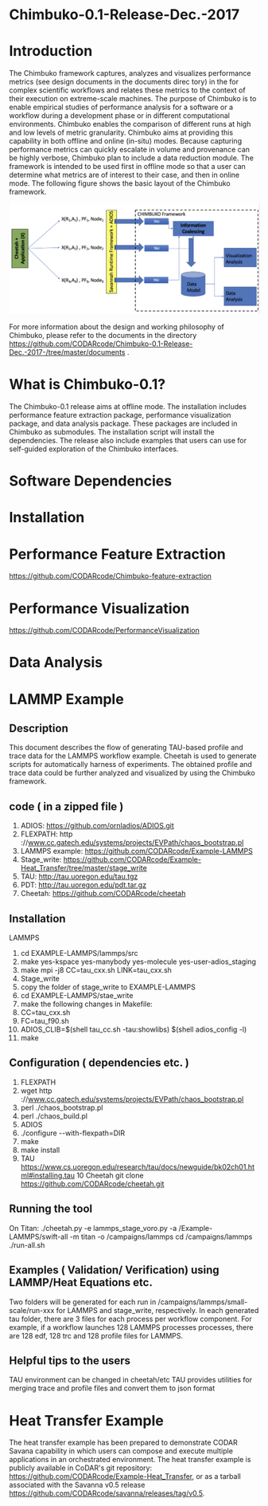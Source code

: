 # Chimbuko-0.1-Release-Dec.-2017

Introduction
=============
The Chimbuko framework captures, analyzes and visualizes performance metrics (see design documents in the documents direc tory) in the for complex
scientific workflows and relates these metrics to the context of their execution on extreme-scale
machines. The purpose of Chimbuko is to enable empirical studies of performance analysis for
a software or a workflow during a development phase or in different computational environments.
Chimbuko enables the comparison of different runs at high and low levels of metric granularity.
Chimbuko aims at providing this capability in both offline and online (in-situ) modes. Because capturing
performance metrics can quickly escalate in volume and provenance can be highly verbose,
Chimbuko plan to include a data reduction module. The framework is intended to be used first in offline
mode so that a user can determine what metrics are of interest to their case, and then in online mode. The following figure shows the basic layout of the Chimbuko framework.

![Chimbuko Basic Layout](figures/chimbukolayout.png)

For more information about the design and working philosophy of Chimbuko, please refer to the documents in the directory https://github.com/CODARcode/Chimbuko-0.1-Release-Dec.-2017-/tree/master/documents .

What is Chimbuko-0.1?
=====================
The Chimbuko-0.1 release aims at offline mode. The installation includes performance feature extraction package, performance visualization package, and data analysis package. These packages are included in Chimbuko as submodules. The installation script will install the dependencies. The release also include examples that users can use for self-guided exploration of the Chimbuko interfaces.

Software Dependencies
=====================

Installation
=============

Performance Feature Extraction
==============================

https://github.com/CODARcode/Chimbuko-feature-extraction

Performance Visualization
=========================

https://github.com/CODARcode/PerformanceVisualization

Data Analysis
=============


LAMMP Example
=============
## Description
This document describes the flow of generating TAU-based profile and trace data for the LAMMPS workflow example. Cheetah is used to generate scripts for automatically harness of experiments. The obtained profile and trace data could be further analyzed and visualized by using the Chimbuko framework.

## code ( in a zipped file )
1. ADIOS: https://github.com/ornladios/ADIOS.git
2. FLEXPATH: http ://www.cc.gatech.edu/systems/projects/EVPath/chaos_bootstrap.pl
3. LAMMPS example: https://github.com/CODARcode/Example-LAMMPS
4. Stage_write: https://github.com/CODARcode/Example-Heat_Transfer/tree/master/stage_write
5. TAU: http://tau.uoregon.edu/tau.tgz
6. PDT: http://tau.uoregon.edu/pdt.tar.gz
7. Cheetah: https://github.com/CODARcode/cheetah

## Installation
LAMMPS
1. cd EXAMPLE-LAMMPS/lammps/src
2. make yes-kspace yes-manybody yes-molecule yes-user-adios_staging
3. make mpi -j8 CC=tau_cxx.sh LINK=tau_cxx.sh
4. Stage_write
5. copy the folder of stage_write to EXAMPLE-LAMMPS
6. cd EXAMPLE-LAMMPS/stae_write
7. make the following changes in Makefile:
8. CC=tau_cxx.sh
9. FC=tau_f90.sh
10. ADIOS_CLIB=$(shell tau_cc.sh -tau:showlibs) $(shell adios_config -l)
11. make

## Configuration ( dependencies etc. )
1. FLEXPATH
2. wget http ://www.cc.gatech.edu/systems/projects/EVPath/chaos_bootstrap.pl
3. perl ./chaos_bootstrap.pl
4. perl ./chaos_build.pl
5. ADIOS
6. ./configure --with-flexpath=DIR
7. make
8. make install
9. TAU https://www.cs.uoregon.edu/research/tau/docs/newguide/bk02ch01.html#installing.tau
10 Cheetah git clone https://github.com/CODARcode/cheetah.git

## Running the tool
On Titan: ./cheetah.py -e lammps_stage_voro.py -a /Example-LAMMPS/swift-all  -m titan -o /campaigns/lammps
cd /campaigns/lammps
./run-all.sh

## Examples ( Validation/ Verification) using LAMMP/Heat Equations etc.
Two folders will be generated for each run in /campaigns/lammps/small-scale/run-xxx for LAMMPS and stage_write, respectively. In each generated tau folder, there are 3 files for each process per workflow component. For example, if a workflow launches 128 LAMMPS processes processes, there are 128 edf, 128 trc and 128 profile files for LAMMPS.

## Helpful tips to the users
TAU environment can be changed in cheetah/etc
TAU provides utilities for merging trace and profile files and convert them to json format

Heat Transfer Example
=====================
The heat transfer example has been prepared to demonstrate CODAR Savana capability in which users can compose and execute multiple applications in an orchestrated environment. The heat transfer example is publicly available in CoDAR's git repository: https://github.com/CODARcode/Example-Heat_Transfer, or as a tarball associated with the Savanna v0.5 release https://github.com/CODARcode/savanna/releases/tag/v0.5.



